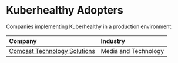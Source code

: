 # Kuberhealthy Adopters

Companies implementing Kuberhealthy in a production environment:

| Company | Industry |
| :--- | :--- |
|[Comcast Technology Solutions](https://www.comcasttechnologysolutions.com/)|Media and Technology|